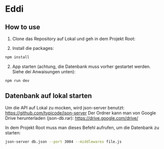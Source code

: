 # Eddi

## How to use

1) Clone das Repository auf Lokal und geh in dem Projekt Root:

<!-- #default-branch-switch -->

2) Install die packages:

```sh
npm install
```

2) App starten (achtung, die Datenbank muss vorher gestartet werden. Siehe dei Anwaisungen unten):

```sh
npm run dev
```

## Datenbank auf lokal starten

Um die API auf Lokal zu mocken, wird json-server benutzt: https://github.com/typicode/json-server
Der Ordner kann man von Google Drive herunterladen (json-db.rar): https://drive.google.com/drive/

In dem Projekt Root muss man dieses Befehl aufrufen, um die Datenbank zu starten:

```sh
json-server db.json --port 3004 --middlewares file.js
```
